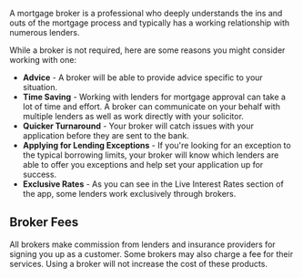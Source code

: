 
A mortgage broker is a professional who deeply understands the ins and outs of the mortgage process and typically has a working relationship
 with numerous lenders. 
 


While a broker is not required, here are some reasons you might consider working with one:


* **Advice** - A broker will be able to provide advice specific to your situation.
* **Time Saving** - Working with lenders for mortgage approval can take a lot of time and effort. 
 A broker can communicate on your behalf with multiple lenders as well as work directly with your solicitor.
* **Quicker Turnaround** - Your broker will catch issues with your application before they are sent to the bank.
* **Applying for Lending Exceptions** - If you're looking for an exception to the typical borrowing limits, your broker will know which lenders
 are able to offer you exceptions and help set your application up for success.
* **Exclusive Rates** - As you can see in the Live Interest Rates section of the app, some lenders work exclusively through brokers.


## Broker Fees


All brokers make commission from lenders and insurance providers for signing you up as a customer. Some brokers may also charge a fee for their services.
 Using a broker will not increase the cost of these products.
 



